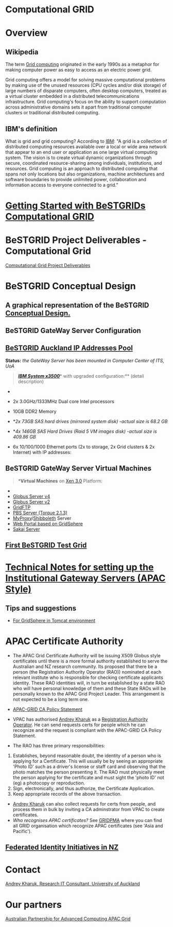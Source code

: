 # Computational GRID

# Overview

## Wikipedia

The term [Grid computing](http://en.wikipedia.org/wiki/Computational_Grid) originated in the early 1990s as a metaphor for making computer power as easy to access as an electric power grid.

Grid computing offers a model for solving massive computational problems by making use of the unused resources (CPU cycles and/or disk storage) of large numbers of disparate computers, often desktop computers, treated as a virtual cluster embedded in a distributed telecommunications infrastructure. Grid computing's focus on the ability to support computation across administrative domains sets it apart from traditional computer clusters or traditional distributed computing.

## IBM's definition

What is grid and grid computing? According to [IBM](http://www-128.ibm.com/developerworks/grid/library/gr-grid1/): "A grid is a collection of distributed computing resources available over a local or wide area network that appear to an end user or application as one large virtual computing system. The vision is to create virtual dynamic organizations through secure, coordinated resource-sharing among individuals, institutions, and resources. Grid computing is an approach to distributed computing that spans not only locations but also organizations, machine architectures and software boundaries to provide unlimited power, collaboration and information access to everyone connected to a grid."

# [Getting Started with BeSTGRIDs Computational GRID](getting-started-with-bestgrids-computational-grid.md)

# BeSTGRID Project Deliverables - Computational Grid

[Computational Grid Project Deliverables](computational-grid-project-deliverables.md)

# BeSTGRID Conceptual Design

## A graphical representation of the BeSTGRID [Conceptual Design.](attachments/BeSTGRID-Conceptual-Designv03.pdf)

## BeSTGRID GateWay Server Configuration 

## [BeSTGRID Auckland IP Addresses Pool](auckland-ip-pool.md) 

**Status:** *the GateWay Server has been mounted in Computer Center of ITS, UoA*

>  ***[IBM System x3500](http://www-03.ibm.com/systems/x/tower/x3500/index.html)**** with upgraded configuration:** (detail description)

- 
- 2x 3.0GHz/1333MHz Dual core Intel processors
- 10GB DDR2 Memory
- **2x 73GB SAS hard drives (mirrored system disk) -*actual size is 68.2 GB**
- **4x 146GB SAS Hard Drives (Raid 5 VM images disk) -*actual size is 409.86 GB**
	
- 6x 10/100/1000 Ethernet ports (2x to storage, 2x Grid clusters & 2x Internet) with IP addresses:

## BeSTGRID GateWay Server Virtual Machines

>  ***Virtual Machines** on [Xen 3.0](http://www.xensource.com/products/xen/) Platform:

- 
- [Globus Server v4](http://www-unix.globus.org/toolkit/docs/4.0/)
- [Globus Server v2](http://www.globus.org/toolkit/docs/2.4/)
- [GridFTP](http://www-unix.globus.org/toolkit/docs/4.0/data/gridftp/)
- [PBS Server (Torque 2.1.3)](http://www.clusterresources.com/pages/products/torque-resource-manager.php)
- [MyProxy](http://grid.ncsa.uiuc.edu/myproxy/)/[Shibboleth](http://shibboleth.internet2.edu/) Server
- [Web Portal based on GridSphere](http://www.gridsphere.org/gridsphere/gridsphere?cid=2)
- [Sakai Server](http://www.sakaiproject.org/)

## [First BeSTGRID Test Grid](first-bestgrid-test-grid.md)

# [Technical Notes for setting up the Institutional Gateway Servers (APAC Style)](vladimirbestgridorg.md)

## Tips and suggestions

- [For GridSphere in Tomcat environment](gridsphere-tomcat.md)

# APAC Certificate Authority

- The APAC Grid Certificate Authority will be issuing X509 Globus style certificates until there is a more formal authority established to serve the Australian and NZ research community. Its proposed that there be a person (the Registration Authority Operator (RAO)) nominated at each relevant institute who is responsible for checking certificate applicants identity. These RAO identities will, in turn be established by a state RAO who will have personal knowledge of them and these State RAOs will be personally known to the APAC Grid Project Leader. This arrangement is not expected to be a long term one.

- [APAC-GRID CA Policy Statement](http://www.vpac.org/twiki/bin/view/APACgrid/CaPolicy_1_3)
- VPAC has authorised [Andrey Kharuk](andrey-kharuk.md) as a [Registration Authority Operator](http://www.vpac.org/twiki/bin/view/APACgrid/RaoDescriptor). He can send requests certs for people which he can recognize and the request is compliant with the APAC-GRID CA Policy Statement.

- The RAO has three primary responsibilities:

1. Establishes, beyond reasonable doubt, the identity of a person who is applying for a Certificate. This will usually be by seeing an appropriate 'Photo ID' such as a driver's license or staff card and observing that the photo matches the person presenting it. The RAO must physically meet the person applying for the certificate and must sight the 'photo ID' not (eg) a photocopy or reproduction.
2. Sign, electronically, and thus authorize, the Certificate Application.
3. Keep appropriate records of the above transaction.

- [Andrey Kharuk](andrey-kharuk.md) can also collect requests for certs from people, and process them in bulk by inviting a CA adminstrator from VPAC to create certificates.
- *Who recognises APAC certificates?* See [GRIDPMA](http://www.gridpma.org) where you can find all GRID organisation which recognize APAC certificates (see 'Asia and Pacific').

## [Federated Identity Initiatives in NZ](federated-identity-initiatives-in-nz.md)

# Contact

[Andrey Kharuk, Research IT Consultant, University of Auckland](andrey-kharuk.md)

# Our partners

[Australian Partnership for Advanced Computing APAC Grid](http://www.grid.apac.edu.au/)
